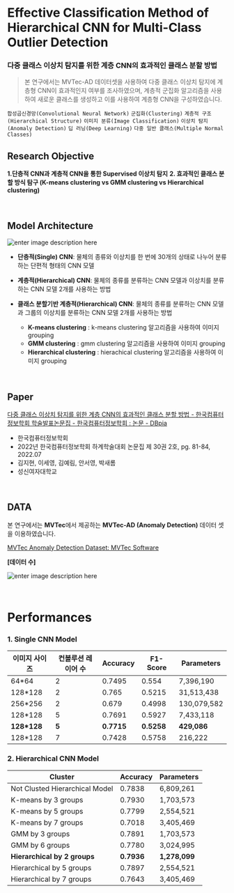 # Effective Classification Method of Hierarchical CNN for Multi-Class Outlier Detection


### 다중 클래스 이상치 탐지를 위한 계층 CNN의 효과적인 클래스 분할 방법

> 본 연구에서는 MVTec-AD 데이터셋을 사용하여 다중 클래스 이상치 탐지에 계층형 CNN이 효과적인지 여부를 조사하였으며, 계층적 군집화 알고리즘을 사용하여 새로운 클래스를 생성하고 이를 사용하여 계층형 CNN을 구성하였습니다.

`합성곱신경망(Convolutional Neural Network)` `군집화(Clustering)` `계층적 구조(Hierarchical Structure)` `이미지 분류(Image Classification)`  `이상치 탐지(Anomaly Detection)` `딥 러닝(Deep Learning)` `다중 일반 클래스(Multiple Normal Classes)`
<br/>

## Research Objective
**1.단층적 CNN과 계층적 CNN을 통한 Supervised 이상치 탐지**
**2. 효과적인 클래스 분할 방식 탐구 
	  (K-means clustering vs GMM clustering vs Hierarchical clustering)**

<br/>

## Model Architecture

![enter image description here](https://user-images.githubusercontent.com/72274498/236993748-1163e161-5a75-49c2-97b9-a360e24ceef9.png)
- **단층적(Single)  CNN**: 물체의 종류와 이상치를 한 번에 30개의 상태로 나누어 분류하는 단편적 형태의 CNN 모델
- **계층적(Hierarchical) CNN**: 물체의 종류를 분류하는 CNN 모델과 이상치를 분류하는 CNN 모델 2개를 사용하는 방법

- **클래스 분할기반 계층적(Hierarchical) CNN**: 물체의 종류를 분류하는 CNN 모델과 그룹의 이상치를 분류하는 CNN 모델 2개를 사용하는 방법
   - **K-means clustering** : k-means clustering 알고리즘을 사용하여 이미지 grouping
   - **GMM clustering** :  gmm clustering 알고리즘을 사용하여 이미지 grouping
   - **Hierarchical clustering**  : hierachical clustering 알고리즘을 사용하여 이미지 grouping

<br/>

## Paper

[다중 클래스 이상치 탐지를 위한 계층 CNN의 효과적인 클래스 분할 방법 - 한국컴퓨터정보학회 학술발표논문집 - 한국컴퓨터정보학회 : 논문 - DBpia](https://www.dbpia.co.kr/journal/articleDetail?nodeId=NODE11140311)
- 한국컴퓨터정보학회 
- 2022년 한국컴퓨터정보학회 하계학술대회 논문집 제 30권 2호, pg. 81-84, 2022.07
- 김지현, 이세영, 김예림, 안서영, 박새롬 
- 성신여자대학교

<br/>

## DATA
본 연구에서는 **MVTec**에서 제공하는 **MVTec-AD (Anomaly Detection)** 데이터 셋을 이용하였습니다. 

[MVTec Anomaly Detection Dataset: MVTec Software](https://www.mvtec.com/company/research/datasets/mvtec-ad/)

**[데이터 수]**

![enter image description here](https://user-images.githubusercontent.com/72274498/236992664-9974aff6-a9ae-459d-bb66-04b756f2726e.png)

<br/>

# Performances

### 1. Single CNN Model
|이미지 사이즈| 컨볼루션 레이어 수 | Accuracy | F1-Score | Parameters |
|---|---|---|---|---|
|64*64| 2 | 0.7495 | 0.554 | 7,396,190 |
|128*128 | 2 | 0.765 | 0.5215 | 31,513,438 |
|256*256 | 2 | 0.679 | 0.4998 | 130,079,582 |
|128*128 | 5 | 0.7691 | 0.5927 | 7,433,118 |
|**128*128** | **5** | **0.7715** | **0.5258** | **429,086** |
|128*128 | 7 | 0.7428 | 0.5758 | 216,222 |

### 2. Hierarchical CNN Model
|Cluster | Accuracy | Parameters |
|---|---|---|
|Not Clusted Hierarchical Model |0.7838|6,809,261|
|K-means by 3 groups | 0.7930 | 1,703,573 |
|K-means by 5 groups | 0.7799 | 2,554,521 |
|K-means by 7 groups | 0.7018 | 3,405,469 |
|GMM by 3 groups | 0.7891 | 1,703,573 |
|GMM by 6 groups | 0.7780 | 3,024,995 |
|**Hierarchical by 2 groups** | **0.7936** | **1,278,099** |
|Hierarchical by 5 groups | 0.7897 | 2,554,521 |
|Hierarchical by 7 groups | 0.7643 | 3,405,469 |

